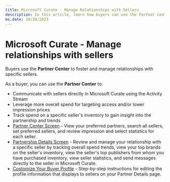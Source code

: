```yaml
---
title: Microsoft Curate - Manage Relationships with Sellers
description: In this article, learn how buyers can use the Partner Center to manage relationships with specific sellers.
ms.date: 10/28/2023
---
```


# Microsoft Curate - Manage relationships with sellers

Buyers use the **Partner Center** to foster and manage relationships with specific sellers.

As a buyer, you can use the **Partner Center** to:

- Communicate with sellers directly in Microsoft Curate using the Activity Stream
- Leverage more overall spend for targeting access and/or lower impression prices
- Track spend on a specific seller's inventory to gain insight into the partnership and trends
- [Partner Center Screen](partner-center-screen-buyer-view.md) - View your preferred partners, search all sellers, set preferred sellers, and review impression and select statistics for each seller.
- [Partnership Details Screen](partner-center-screen-buyer-view.md) - Review and manage your relationship with a specific seller by tracking overall spend trends, view your top brands on the seller's inventory, view the seller's top publishers from whom you have purchased inventory, view seller statistics, and send messages directly to the seller in Microsoft Curate.
- [Customize Your Buyer Profile](customize-your-buyer-profile.md) - Step-by-step instructions for editing the profile information that displays to sellers on your Partner Details page.
